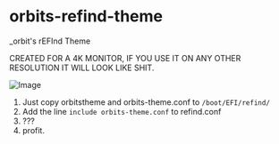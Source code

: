 # orbits-refind-theme
_orbit's rEFInd Theme


CREATED FOR A 4K MONITOR, IF YOU USE IT ON ANY OTHER RESOLUTION IT WILL LOOK LIKE SHIT.

![Image](stuff/screenshot_001.jpg)


1. Just copy orbitstheme and orbits-theme.conf to `/boot/EFI/refind/`
2. Add the line `include orbits-theme.conf` to refind.conf
3. ???
4. profit.
